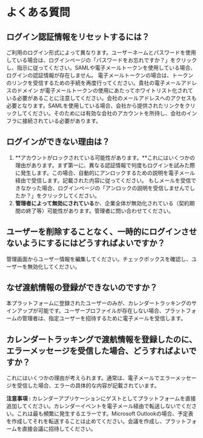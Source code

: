 # よくある質問

## ログイン認証情報をリセットするには？

ご利用のログイン形式によって異なります。ユーザーネームとパスワードを使用している場合は、ログインページの「パスワードをお忘れですか？」をクリックし、指示に従ってください。SAMLや電子メールトークンを使用している場合、ログインの認証情報が存在しません。 電子メールトークンの場合は、トークンのリンクを受信するための手続を再度行ってください。貴社の電子メールアドレスのドメイン が電子メールトークンの使用にあたってホワイトリスト化されている必要があることに注意してください。会社のメールアドレスへのアクセスも必要となります。SAMLを使用している場合、会社から提供されたリンクをクリックしてください。そのためには有効な会社のアカウントを所持し、会社のインフラに接続されている必要があります。

## ログインができない理由は？

1. **アカウントがロックされている可能性があります。**これにはいくつかの理由があります。まず第一に、異なる認証情報で何度もログインを試みた際に発生します。この場合、自動的にアンロックするための説明を電子メール経由で受信します。記載された内容に従ってください。 もしメールを受信できなかった場合、ログインページの「アンロックの説明を受信しませんでしたか？」をクリックしてください。
2. **管理者によって無効にされている**か、企業全体が無効化されている（契約期間の終了等）可能性があります。管理者に問い合わせてください。

## ユーザーを削除することなく、一時的にログインさせないようにするにはどうすればよいですか？

管理画面からユーザー情報を編集してください。チェックボックスを確認し、ユーザーを無効化してください。

## なぜ渡航情報の登録ができないのですか？

本プラットフォームに登録されたユーザーのみが、カレンダートラッキングのサインアップが可能です。ユーザープロファイルが存在しない場合、プラットフォームの管理者は、指定ユーザーを招待するために電子メールを受信します。

## カレンダートラッキングで渡航情報を登録したのに、エラーメッセージを受信した場合、どうすればよいですか？

これにはいくつかの理由が考えられます。通常は、電子メールでエラーメッセージを受信した場合、エラーの具体的な内容が記載されています。

**注意事項 :** カレンダーアプリケーションにゲストとしてプラットフォームを直接追加してください。カレンダーイベントを電子メール経由で転送しないでください。これは最も頻繁に発生するエラーです。Microsoft Outlookの場合、予定表を作成してそれを転送することは止めてください。会議を作成し、プラットフォームを直接会議に招待してください。

